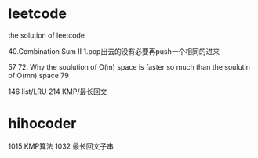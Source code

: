# leetcode
the solution of leetcode

40.Combination Sum II
1.pop出去的没有必要再push一个相同的进来

57
72. Why the soulution of O(m) space is faster so much than the soulutin of O(mn) space
79

146 list/LRU
214 KMP/最长回文

# hihocoder
1015 KMP算法
1032 最长回文子串
